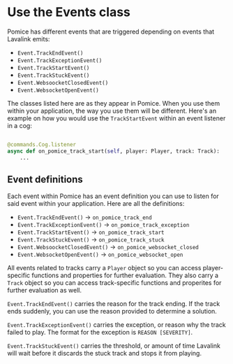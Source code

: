 # Use the Events class

Pomice has different events that are triggered depending on events that Lavalink emits:
- `Event.TrackEndEvent()`
- `Event.TrackExceptionEvent()`
- `Event.TrackStartEvent()`
- `Event.TrackStuckEvent()`
- `Event.WebsoocketClosedEvent()`
- `Event.WebsocketOpenEvent()`


The classes listed here are as they appear in Pomice. When you use them within your application,
the way you use them will be different. Here's an example on how you would use the `TrackStartEvent` within an event listener in a cog:

```py

@commands.Cog.listener
async def on_pomice_track_start(self, player: Player, track: Track):
    ...

```

## Event definitions

Each event within Pomice has an event definition you can use to listen for said event within
your application. Here are all the definitions:

- `Event.TrackEndEvent()` -> `on_pomice_track_end`
- `Event.TrackExceptionEvent()` -> `on_pomice_track_exception`
- `Event.TrackStartEvent()` -> `on_pomice_track_start`
- `Event.TrackStuckEvent()` -> `on_pomice_track_stuck`
- `Event.WebsoocketClosedEvent()` -> `on_pomice_websocket_closed`
- `Event.WebsocketOpenEvent()` -> `on_pomice_websocket_open`


All events related to tracks carry a `Player` object so you can access player-specific functions
and properties for further evaluation. They also carry a `Track` object so you can access track-specific functions and properites for further evaluation as well.

`Event.TrackEndEvent()` carries the reason for the track ending. If the track ends suddenly, you can use the reason provided to determine a solution.

`Event.TrackExceptionEvent()` carries the exception, or reason why the track failed to play. The format for the exception is `REASON [SEVERITY]`.

`Event.TrackStuckEvent()` carries the threshold, or amount of time Lavalink will wait before it discards the stuck track and stops it from playing.







